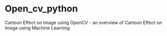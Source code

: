 # Open_cv_python
Cartoon Effect on Image using OpenCV - an overview of  Cartoon Effect on Image using Machine Learning
